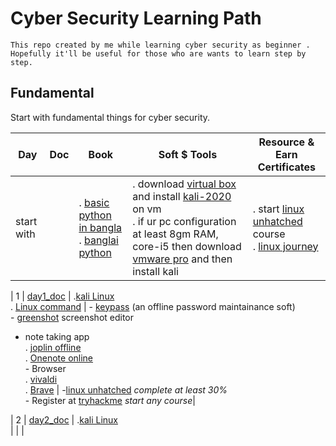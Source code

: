 # Cyber Security Learning Path
`This repo created by me while learning cyber security as beginner . Hopefully it'll be useful for those who are wants to learn step by step.`

## Fundamental 
Start with fundamental things for cyber security.

| Day | Doc | Book | Soft $ Tools | Resource & Earn Certificates |
| --- | --- | --- | --- | --- |  
| start with | | . [basic python in bangla](http://pybook.subeen.com/) <br/> . [banglai python ](https://python.howtocode.dev/) |. download [virtual box](https://www.virtualbox.org/wiki/Downloads) and install [kali-2020](https://kali.download/virtual-images/kali-2022.3/kali-linux-2022.3-virtualbox-amd64.7z) on vm<br/>. if ur pc configuration at least 8gm RAM, core-i5 then download [vmware pro](https://customerconnect.vmware.com/en/downloads/info/slug/desktop_end_user_computing/vmware_workstation_pro/16_0#product_downloads) and then install kali |. start [linux unhatched](https://www.netacad.com/courses/os-it/ndg-linux-unhatched) course <br/>. [linux journey](https://linuxjourney.com/lesson/the-shell)|

| 1 | [day1_doc](./Doc/day1_doc.md)  | .[kali Linux](./Book/kali_linux.pdf) <br/> . [Linux command](./Book/Linux_Basic_Commands%20(2).pdf) |  - [keypass]( https://keepass.info/download.html) (an offline password maintainance soft)<br/>- [greenshot](https://getgreenshot.org/downloads/) screenshot editor <br/>
 - note taking app <br/>. [joplin offline](https://joplinapp.org/)<br/>. [Onenote online](https://www.onenote.com/download)<br/>- Browser<br/>. [vivaldi](https://downloads.vivaldi.com/stable/Vivaldi.5.4.2753.51.x64.exe) <br/>. [Brave](https://laptop-updates.brave.com/latest/winx64) | -[linux unhatched](https://www.netacad.com/courses/os-it/ndg-linux-unhatched) _complete at least 30%_ <br/>- Register at [tryhackme](https://tryhackme.com/hacktivities) _start any course_|

| 2 | [day2_doc](./Doc/day2_doc.md) | .[kali Linux](./Book/LinuxCommandLineCheatSheet.pdf) <br/>| | |
